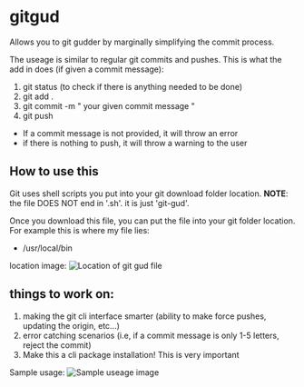 # gitgud
Allows you to git gudder by marginally simplifying the commit process. 

The useage is similar to regular git commits and pushes. This is what the add in does (if given a commit message):

1) git status (to check if there is anything needed to be done)
2) git add .
3) git commit -m " your given commit message "
4) git push 

- If a commit message is not provided, it will throw an error
- if there is nothing to push, it will throw a warning to the user


## How to use this
Git uses shell scripts you put into your git download folder location. **NOTE**: the file DOES NOT end in '.sh'. it is just 'git-gud'. 

Once you download this file, you can put the file into your git folder location. For example this is where my file lies:
- /usr/local/bin

location image:
![Location of git gud file](https://i.imgur.com/7sQQ05j.png)


## things to work on:
1) making the git cli interface smarter (ability to make force pushes, updating the origin, etc...)
2) error catching scenarios (i.e, if a commit message is only 1-5 letters, reject the commit)
3) Make this a cli package installation! This is very important

Sample usage:
![Sample useage image](https://i.imgur.com/tzLRpGz.jpg)
